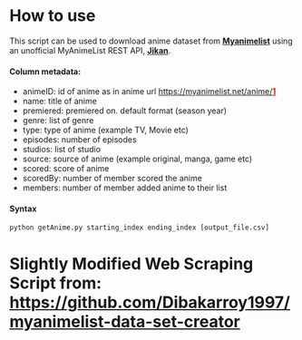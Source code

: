 # How to use

This script can be used to download anime dataset from [**Myanimelist**](https://myanimelist.net/) using an unofficial MyAnimeList REST API, [**Jikan**](https://jikan.me/docs).

#### Column metadata:

* animeID: id of anime as in anime url [https://myanimelist.net/anime/<span style="color:red">**1**</span>](https://myanimelist.net/anime/1)
* name: title of anime
* premiered: premiered on. default format (season year) 
* genre: list of genre
* type: type of anime (example TV, Movie etc) 
* episodes: number of episodes
* studios: list of studio
* source: source of anime (example original, manga, game etc) 
* scored: score of anime
* scoredBy: number of member scored the anime
* members: number of member added anime to their list

#### Syntax
```
python getAnime.py starting_index ending_index [output_file.csv]
```

# Slightly Modified Web Scraping Script from: https://github.com/Dibakarroy1997/myanimelist-data-set-creator